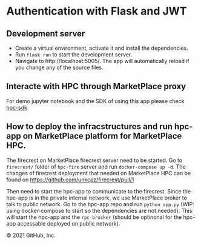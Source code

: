 # Authentication with Flask and JWT

## Development server

- Create a virtual environment, activate it and install the dependencies.
- Run `flask run` to start the development server.
- Navigate to http://localhost:5005/. The app will automatically reload if you change any of the source files.

## Interacte with HPC through MarketPlace proxy

For demo jupyter notebook and the SDK of using this app please check [hpc-sdk](https://github.com/unkcpz/hpc-sdk)

## How to deploy the infracstructures and run hpc-app on MarketPlace platform for MarketPlace HPC.

The firecrest on MarketPlace firecrest server need to be started. 
Go to `firecrest/` folder of `hpc-fire` server and run `docker-compose up -d`. 
The changes of firecrest deployment that needed on MarketPlace HPC can be found on https://github.com/unkcpz/firecrest/pull/1

Then need to start the hpc-app to communicate to the firecrest. 
Since the hpc-app is in the private internal network, we use MarketPlace broker to talk to public network.
Go to the hpc-app repo and run `python app.py` (WIP: using docker-compose to start so the dependencies are not needed).
This will start the hpc-app and the `rpc-brocker` (should be optinonal for the hpc-app accessable deployed on public network). 

© 2021 GitHub, Inc.